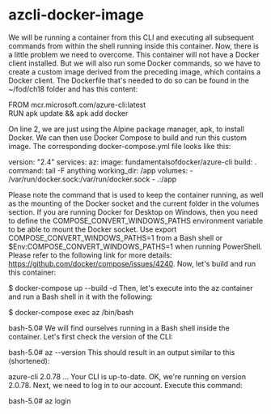 # azcli-docker-image

We will be running a container from this CLI and executing all subsequent commands from within the shell running inside this container. Now, there is a little problem we need to overcome. This container will not have a Docker client installed. But we will also run some Docker commands, so we have to create a custom image derived from the preceding image, which contains a Docker client. The Dockerfile that's needed to do so can be found in the ~/fod/ch18 folder and has this content:

FROM mcr.microsoft.com/azure-cli:latest<br>
RUN apk update && apk add docker

On line 2, we are just using the Alpine package manager, apk, to install Docker. We can then use Docker Compose to build and run this custom image. The corresponding docker-compose.yml file looks like this:

version: "2.4"
services:
    az:
        image: fundamentalsofdocker/azure-cli
        build: .
        command: tail -F anything
        working_dir: /app
        volumes:
            - /var/run/docker.sock:/var/run/docker.sock
            - .:/app

Please note the command that is used to keep the container running, as well as the mounting of the Docker socket and the current folder in the volumes section. 
If you are running Docker for Desktop on Windows, then you need to define the COMPOSE_CONVERT_WINDOWS_PATHS environment variable to be able to mount the Docker socket. Use
export COMPOSE_CONVERT_WINDOWS_PATHS=1 from a Bash shell or $Env:COMPOSE_CONVERT_WINDOWS_PATHS=1 when running PowerShell. Please refer to the following link for more details: https://github.com/docker/compose/issues/4240.
Now, let's build and run this container:

$ docker-compose up --build -d
Then, let's execute into the az container and run a Bash shell in it with the following:

$ docker-compose exec az /bin/bash

bash-5.0#
We will find ourselves running in a Bash shell inside the container. Let's first check the version of the CLI:

bash-5.0# az --version
This should result in an output similar to this (shortened):

azure-cli 2.0.78
...
Your CLI is up-to-date.
OK, we're running on version 2.0.78. Next, we need to log in to our account. Execute this command:

bash-5.0# az login
